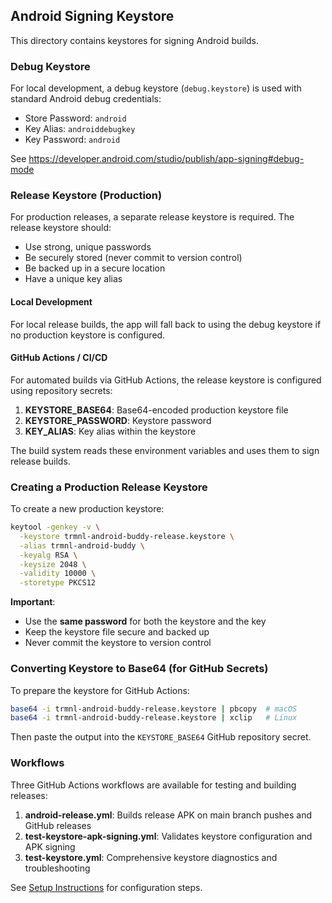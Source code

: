 ## Android Signing Keystore

This directory contains keystores for signing Android builds.

### Debug Keystore

For local development, a debug keystore (`debug.keystore`) is used with standard Android debug credentials:
- Store Password: `android`
- Key Alias: `androiddebugkey`
- Key Password: `android`

See https://developer.android.com/studio/publish/app-signing#debug-mode

### Release Keystore (Production)

For production releases, a separate release keystore is required. The release keystore should:
- Use strong, unique passwords
- Be securely stored (never commit to version control)
- Be backed up in a secure location
- Have a unique key alias

#### Local Development

For local release builds, the app will fall back to using the debug keystore if no production keystore is configured.

#### GitHub Actions / CI/CD

For automated builds via GitHub Actions, the release keystore is configured using repository secrets:

1. **KEYSTORE_BASE64**: Base64-encoded production keystore file
2. **KEYSTORE_PASSWORD**: Keystore password
3. **KEY_ALIAS**: Key alias within the keystore

The build system reads these environment variables and uses them to sign release builds.

### Creating a Production Release Keystore

To create a new production keystore:

```bash
keytool -genkey -v \
  -keystore trmnl-android-buddy-release.keystore \
  -alias trmnl-android-buddy \
  -keyalg RSA \
  -keysize 2048 \
  -validity 10000 \
  -storetype PKCS12
```

**Important**: 
- Use the **same password** for both the keystore and the key
- Keep the keystore file secure and backed up
- Never commit the keystore to version control

### Converting Keystore to Base64 (for GitHub Secrets)

To prepare the keystore for GitHub Actions:

```bash
base64 -i trmnl-android-buddy-release.keystore | pbcopy  # macOS
base64 -i trmnl-android-buddy-release.keystore | xclip   # Linux
```

Then paste the output into the `KEYSTORE_BASE64` GitHub repository secret.

### Workflows

Three GitHub Actions workflows are available for testing and building releases:

1. **android-release.yml**: Builds release APK on main branch pushes and GitHub releases
2. **test-keystore-apk-signing.yml**: Validates keystore configuration and APK signing
3. **test-keystore.yml**: Comprehensive keystore diagnostics and troubleshooting

See [Setup Instructions](#setup-instructions) for configuration steps.
